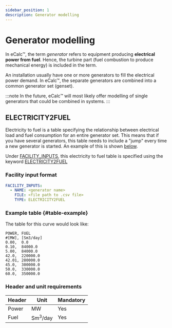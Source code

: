 ```yaml
---
sidebar_position: 1
description: Generator modelling
---
```

# Generator modelling

In eCalc™, the term *generator* refers to equipment producing **electrical power from fuel**. Hence, the turbine part (fuel combustion to produce mechanical energy) is included in the term.

An installation usually have one or more generators to fill the electrical power demand. In eCalc™, the separate generators are combined into a common generator set (genset).

:::note
In the future, eCalc™ will most likely offer modelling of single generators that could be combined in systems.
:::

## ELECTRICITY2FUEL

Electricity to fuel is a table specifying the relationship between electrical load
and fuel consumption for an entire generator set. This means that if you have several generators,
this table needs to include a "jump" every time a new generator is started. An example of this
is shown [below](#table-example).

Under [FACILITY_INPUTS](/about/modelling/setup/facility_inputs/index.md), this electricity to fuel table is specified using the keyword [ELECTRICITY2FUEL](/about/references/ELECTRICITY2FUEL.md)

### Facility input format

~~~~yaml
FACILITY_INPUTS:
  - NAME: <generator name>
    FILE: <file path to .csv file>
    TYPE: ELECTRICITY2FUEL
~~~~

### Example table {#table-example}
The table for this curve would look like:

~~~~~~~~text
POWER, FUEL
#[MW], [Sm3/day]
0.00,  0.0
0.10,  84000.0
5.00,  84000.0
42.0,  220000.0
42.01, 280000.0
45.0,  300000.0
50.0,  330000.0
60.0,  350000.0
~~~~~~~~

### Header and unit requirements

| Header | Unit| Mandatory |
| ----- | ----| --- |
| Power | MW | Yes|
| Fuel  |  Sm<sup>3</sup>/day| Yes|